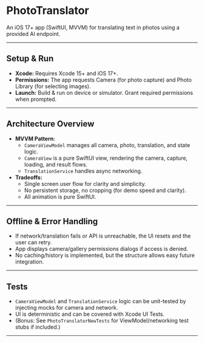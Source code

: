 

# PhotoTranslator

An iOS 17+ app (SwiftUI, MVVM) for translating text in photos using a provided AI endpoint.

---

## Setup & Run

- **Xcode:** Requires Xcode 15+ and iOS 17+.
- **Permissions:** The app requests Camera (for photo capture) and Photo Library (for selecting images).
- **Launch:** Build & run on device or simulator. Grant required permissions when prompted.

---

## Architecture Overview

- **MVVM Pattern**:  
  - `CameraViewModel` manages all camera, photo, translation, and state logic.
  - `CameraView` is a pure SwiftUI view, rendering the camera, capture, loading, and result flows.
  - `TranslationService` handles async networking.
- **Tradeoffs:**  
  - Single screen user flow for clarity and simplicity.
  - No persistent storage, no cropping (for demo speed and clarity).
  - All animation is pure SwiftUI.

---

## Offline & Error Handling

- If network/translation fails or API is unreachable, the UI resets and the user can retry.
- App displays camera/gallery permissions dialogs if access is denied.
- No caching/history is implemented, but the structure allows easy future integration.

---

## Tests

- `CameraViewModel` and `TranslationService` logic can be unit-tested by injecting mocks for camera and network.
- UI is deterministic and can be covered with Xcode UI Tests.
- (Bonus: See `PhotoTranslatorNewTests` for ViewModel/networking test stubs if included.)

---


